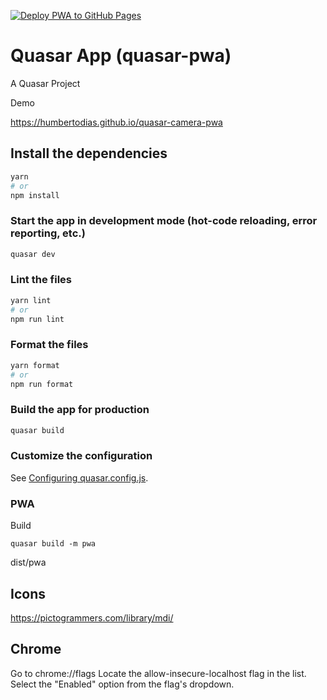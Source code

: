[![Deploy PWA to GitHub Pages](https://github.com/humbertodias/quasar-camera-pwa/actions/workflows/deploy-pwa.yml/badge.svg)](https://github.com/humbertodias/quasar-camera-pwa/actions/workflows/deploy-pwa.yml)


# Quasar App (quasar-pwa)

A Quasar Project

Demo

https://humbertodias.github.io/quasar-camera-pwa

## Install the dependencies

```bash
yarn
# or
npm install
```

### Start the app in development mode (hot-code reloading, error reporting, etc.)

```bash
quasar dev
```

### Lint the files

```bash
yarn lint
# or
npm run lint
```

### Format the files

```bash
yarn format
# or
npm run format
```

### Build the app for production

```bash
quasar build
```

### Customize the configuration

See [Configuring quasar.config.js](https://v2.quasar.dev/quasar-cli-webpack/quasar-config-js).

### PWA

Build

```shell
quasar build -m pwa
```

dist/pwa

## Icons

https://pictogrammers.com/library/mdi/

## Chrome

Go to chrome://flags
Locate the allow-insecure-localhost flag in the list.
Select the "Enabled" option from the flag's dropdown.
